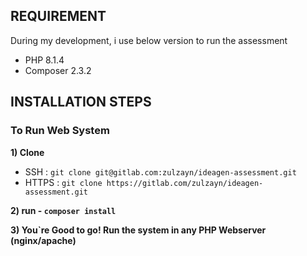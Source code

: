 




## REQUIREMENT
During my development, i use below version to run the assessment
- PHP 8.1.4
- Composer 2.3.2

## INSTALLATION STEPS

### To Run Web System

**1) Clone**
- SSH : `git clone git@gitlab.com:zulzayn/ideagen-assessment.git`
- HTTPS : `git clone https://gitlab.com/zulzayn/ideagen-assessment.git`

**2) run - `composer install`**

**3) You`re Good to go! Run the system in any PHP Webserver (nginx/apache)**

